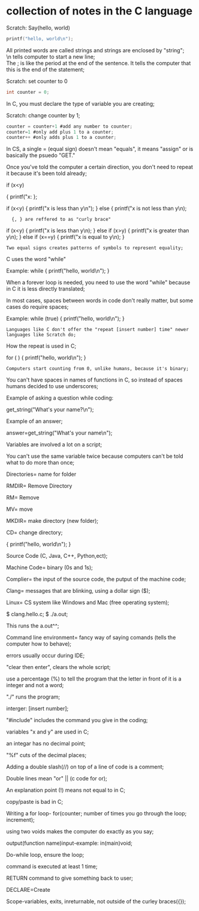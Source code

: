 # collection of notes in the C language

Scratch:   Say(hello, world)

```C
printf("hello, world\n");
```

All printed words are called strings and strings are enclosed by "string"; <br>
\n tells computer to start a new line; <br>
The ; is like the period at the end of the sentence. It tells the computer that this is the end of the statement; <br>

Scratch: set counter to 0

```C
int counter = 0; 
```

In C, you must declare the type of variable you are creating;

Scratch: change counter by 1;

```C
counter = counter+1 #add any number to counter;
counter=1 #only add plus 1 to a counter;
counter++ #only adds plus 1 to a counter;
```

In CS, a single = (equal sign) doesn't mean "equals", it means "assign" or is basically the psuedo "GET."

Once you've told the computer a certain direction, you don't need to repeat it because it's been told already;

if (x<y) 

{
  printf("x:
  };
  
  if (x<y)
  {
    printf("x is less than y\n");
    }
    else
    {
      printf("x is not less than y\n);
      
      {, } are reffered to as "curly brace"

if (x<y) 
{
  printf("x is less than y\n);
  }
  else if (x>y)
  {
    printf("x is greater than y\n);
    }
  else if (x==y)
  {
    printf("x is equal to y\n);
    }
    
    Two equal signs creates patterns of symbols to represent equality;
  
  C uses the word "while"
  
  Example: while
  {
    printf("hello, world\n");
    }
  
  When a forever loop is needed, you need to use the word "while" because in C it is less directly translated;
  
  In most cases, spaces between words in code don't really matter, but some cases do require spaces;
  
  Example: while (true)
  {
    printf("hello, world\n");
    }
    
    Languages like C don't offer the "repeat [insert number] time" newer languages like Scratch do;
  
  How the repeat is used in C;
  
  for (         )
  {
    printf("hello, world\n");
    }
    
    Computers start counting from 0, unlike humans, because it's binary;
    
  You can't have spaces in names of functions in C, so instead of spaces humans decided to use underscores;
  
  Example of asking a question while coding:
  
  get_string("What's your name?\n");
  
  Example of an answer;
  
  answer=get_string("What's your name\n");
  
  Variables are involved a lot on a script;
  
  You can't use the same variable twice because computers can't be told what to do more than once;
  
  Directories= name for folder
  
  RMDIR= Remove Directory
  
  RM= Remove
  
MV= move

MKDIR= make directory (new folder);

CD= change directory;

{
  printf("hello, world\n");
  }
  
  Source Code (C, Java, C++, Python,ect);
  
  Machine Code= binary (0s and 1s);
  
  Complier= the input of the source code, the putput of the machine code;
  
  Clang= messages that are blinking, using a dollar sign ($); 
  
  Linux= CS system like Windows and Mac (free operating system);
  
  $ clang.hello.c;
  $ ./a.out;
  
  This runs the a.out^^;

Command line environment= fancy way of saying comands (tells the computer how to behave);

errors usually occur during IDE;

"clear then enter", clears the whole script;

use a percentage (%) to tell the program that the letter in front of it is a integer and not a word;

"./" runs the program;

interger: [insert number];

"#include" includes the command you give in the coding;

variables "x and y" are used in C;

an integar has no decimal point;

"%f" cuts of the decimal places;

Adding a double slash(//) on top of a line of code is a comment;

Double lines mean "or" || (c code for or);

An explanation point (!) means not equal to in C;

copy/paste is bad in C;

Writing a for loop- for(counter; number of times you go through the loop; increment);

using two voids makes the computer do exactly as you say;

output(function name)input-example: in(main)void;

Do-while loop, ensure the loop;

command is executed at least 1 time;

RETURN command to give something back to user;

DECLARE=Create

Scope-variables, exits, inreturnable, not outside of the curley braces({});

